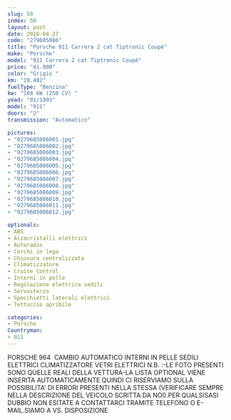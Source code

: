 ```yaml
---
slug: 50
index: 50
layout: post
date: 2016-04-27
code: "279685086"
title: "Porsche 911 Carrera 2 cat Tiptronic Coupé"
make: "Porsche"
model: "911 Carrera 2 cat Tiptronic Coupé"
price: "41.800"
color: "Grigio "
km: "19.482"
fuelType: "Benzina"
kw: "184 kW (250 CV) "
yead: "01/1993"
model: "911"
doors: "2"
transmission: "Automatico"

pictures:
- "0279685086001.jpg"
- "0279685086002.jpg"
- "0279685086003.jpg"
- "0279685086004.jpg"
- "0279685086005.jpg"
- "0279685086006.jpg"
- "0279685086007.jpg"
- "0279685086008.jpg"
- "0279685086009.jpg"
- "0279685086010.jpg"
- "0279685086011.jpg"
- "0279685086012.jpg"

optionals:
- ABS
- Alzacristalli elettrici
- Autoradio
- Cerchi in lega
- Chiusura centralizzata
- Climatizzatore
- Cruise Control
- Interni in pelle
- Regolazione elettrica sedili
- Servosterzo
- Specchietti laterali elettrici
- Tettuccio apribile

categories:
- Porsche
Countryman:
- 911
---
```

PORSCHE 964  CAMBIO AUTOMATICO INTERNI IN PELLE SEDILI ELETTRICI CLIMATIZZATORE VETRI ELETTRICI N.B. :-LE FOTO PRESENTI SONO QUELLE REALI DELLA VETTURA-LA LISTA OPTIONAL VIENE INSERITA AUTOMATICAMENTE QUINDI CI RISERVIAMO SULLA POSSIBILITA' DI ERRORI PRESENTI NELLA STESSA (VERIFICARE SEMPRE NELLA DESCRIZIONE DEL VEICOLO SCRITTA DA NOI).PER QUALSISASI DUBBIO NON ESITATE A CONTATTARCI TRAMITE TELEFONO O E-MAIL.SIAMO A VS. DISPOSIZIONE